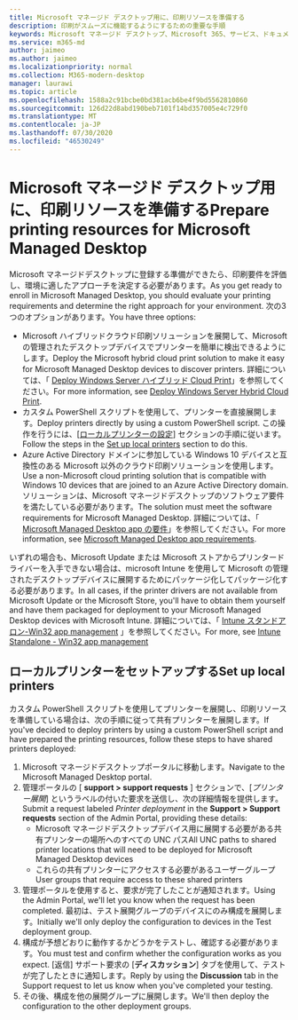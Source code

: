 ```yaml
---
title: Microsoft マネージド デスクトップ用に、印刷リソースを準備する
description: 印刷がスムーズに機能するようにするための重要な手順
keywords: Microsoft マネージド デスクトップ、Microsoft 365、サービス、ドキュメント
ms.service: m365-md
author: jaimeo
ms.author: jaimeo
ms.localizationpriority: normal
ms.collection: M365-modern-desktop
manager: laurawi
ms.topic: article
ms.openlocfilehash: 1588a2c91bcbe0bd381acb6be4f9bd5562810860
ms.sourcegitcommit: 126d22d8abd190beb7101f14bd357005e4c729f0
ms.translationtype: MT
ms.contentlocale: ja-JP
ms.lasthandoff: 07/30/2020
ms.locfileid: "46530249"
---
```

# <a name="prepare-printing-resources-for-microsoft-managed-desktop"></a><span data-ttu-id="c4df4-104">Microsoft マネージド デスクトップ用に、印刷リソースを準備する</span><span class="sxs-lookup"><span data-stu-id="c4df4-104">Prepare printing resources for Microsoft Managed Desktop</span></span>

<span data-ttu-id="c4df4-105">Microsoft マネージドデスクトップに登録する準備ができたら、印刷要件を評価し、環境に適したアプローチを決定する必要があります。</span><span class="sxs-lookup"><span data-stu-id="c4df4-105">As you get ready to enroll in Microsoft Managed Desktop, you should evaluate your printing requirements and determine the right approach for your environment.</span></span> <span data-ttu-id="c4df4-106">次の3つのオプションがあります。</span><span class="sxs-lookup"><span data-stu-id="c4df4-106">You have three options:</span></span>
 
- <span data-ttu-id="c4df4-107">Microsoft ハイブリッドクラウド印刷ソリューションを展開して、Microsoft の管理されたデスクトップデバイスでプリンターを簡単に検出できるようにします。</span><span class="sxs-lookup"><span data-stu-id="c4df4-107">Deploy the Microsoft hybrid cloud print solution to make it easy for Microsoft Managed Desktop devices to discover printers.</span></span> <span data-ttu-id="c4df4-108">詳細については、「 [Deploy Windows Server ハイブリッド Cloud Print](https://docs.microsoft.com/windows-server/administration/hybrid-cloud-print/hybrid-cloud-print-deploy)」を参照してください。</span><span class="sxs-lookup"><span data-stu-id="c4df4-108">For more information, see [Deploy Windows Server Hybrid Cloud Print](https://docs.microsoft.com/windows-server/administration/hybrid-cloud-print/hybrid-cloud-print-deploy).</span></span>
- <span data-ttu-id="c4df4-109">カスタム PowerShell スクリプトを使用して、プリンターを直接展開します。</span><span class="sxs-lookup"><span data-stu-id="c4df4-109">Deploy printers directly by using a custom PowerShell script.</span></span> <span data-ttu-id="c4df4-110">この操作を行うには、[[ローカルプリンターの設定](#set-up-local-printers)] セクションの手順に従います。</span><span class="sxs-lookup"><span data-stu-id="c4df4-110">Follow the steps in the [Set up local printers](#set-up-local-printers) section to do this.</span></span>
- <span data-ttu-id="c4df4-111">Azure Active Directory ドメインに参加している Windows 10 デバイスと互換性のある Microsoft 以外のクラウド印刷ソリューションを使用します。</span><span class="sxs-lookup"><span data-stu-id="c4df4-111">Use a non-Microsoft cloud printing solution that is compatible with Windows 10 devices that are joined to an Azure Active Directory domain.</span></span> <span data-ttu-id="c4df4-112">ソリューションは、Microsoft マネージドデスクトップのソフトウェア要件を満たしている必要があります。</span><span class="sxs-lookup"><span data-stu-id="c4df4-112">The solution must meet the software requirements for Microsoft Managed Desktop.</span></span> <span data-ttu-id="c4df4-113">詳細については、「 [Microsoft Managed Desktop app の要件](../service-description/mmd-app-requirements.md)」を参照してください。</span><span class="sxs-lookup"><span data-stu-id="c4df4-113">For more information, see [Microsoft Managed Desktop app requirements](../service-description/mmd-app-requirements.md).</span></span>
 
<span data-ttu-id="c4df4-114">いずれの場合も、Microsoft Update または Microsoft ストアからプリンタードライバーを入手できない場合は、microsoft Intune を使用して Microsoft の管理されたデスクトップデバイスに展開するためにパッケージ化してパッケージ化する必要があります。</span><span class="sxs-lookup"><span data-stu-id="c4df4-114">In all cases, if the printer drivers are not available from Microsoft Update or the Microsoft Store, you'll have to obtain them yourself and have them packaged for deployment to your Microsoft Managed Desktop devices with Microsoft Intune.</span></span> <span data-ttu-id="c4df4-115">詳細については、「 [Intune スタンドアロン-Win32 app management](https://docs.microsoft.com/mem/intune/apps/apps-win32-app-management) 」を参照してください。</span><span class="sxs-lookup"><span data-stu-id="c4df4-115">For more, see [Intune Standalone - Win32 app management](https://docs.microsoft.com/mem/intune/apps/apps-win32-app-management)</span></span>

## <a name="set-up-local-printers"></a><span data-ttu-id="c4df4-116">ローカルプリンターをセットアップする</span><span class="sxs-lookup"><span data-stu-id="c4df4-116">Set up local printers</span></span>

<span data-ttu-id="c4df4-117">カスタム PowerShell スクリプトを使用してプリンターを展開し、印刷リソースを準備している場合は、次の手順に従って共有プリンターを展開します。</span><span class="sxs-lookup"><span data-stu-id="c4df4-117">If you've decided to deploy printers by using a custom PowerShell script and have prepared the printing resources, follow these steps to have shared printers deployed:</span></span>

1.  <span data-ttu-id="c4df4-118">Microsoft マネージドデスクトップポータルに移動します。</span><span class="sxs-lookup"><span data-stu-id="c4df4-118">Navigate to the Microsoft Managed Desktop portal.</span></span>
2.  <span data-ttu-id="c4df4-119">管理ポータルの [ **support > support requests** ] セクションで、[*プリンター展開*] というラベルの付いた要求を送信し、次の詳細情報を提供します。</span><span class="sxs-lookup"><span data-stu-id="c4df4-119">Submit a request labeled *Printer deployment* in the **Support > Support requests** section of the Admin Portal, providing these details:</span></span>
    - <span data-ttu-id="c4df4-120">Microsoft マネージドデスクトップデバイス用に展開する必要がある共有プリンターの場所へのすべての UNC パス</span><span class="sxs-lookup"><span data-stu-id="c4df4-120">All UNC paths to shared printer locations that will need to be deployed for Microsoft Managed Desktop devices</span></span>
    - <span data-ttu-id="c4df4-121">これらの共有プリンターにアクセスする必要があるユーザーグループ</span><span class="sxs-lookup"><span data-stu-id="c4df4-121">User groups that require access to these shared printers</span></span>
3.  <span data-ttu-id="c4df4-122">管理ポータルを使用すると、要求が完了したことが通知されます。</span><span class="sxs-lookup"><span data-stu-id="c4df4-122">Using the Admin Portal, we'll let you know when the request has been completed.</span></span> <span data-ttu-id="c4df4-123">最初は、テスト展開グループのデバイスにのみ構成を展開します。</span><span class="sxs-lookup"><span data-stu-id="c4df4-123">Initially we'll only deploy the configuration to devices in the Test deployment group.</span></span>
4.  <span data-ttu-id="c4df4-124">構成が予想どおりに動作するかどうかをテストし、確認する必要があります。</span><span class="sxs-lookup"><span data-stu-id="c4df4-124">You must test and confirm whether the configuration works as you expect.</span></span> <span data-ttu-id="c4df4-125">[返信] サポート要求の [**ディスカッション**] タブを使用して、テストが完了したときに通知します。</span><span class="sxs-lookup"><span data-stu-id="c4df4-125">Reply by using the **Discussion** tab in the Support request to let us know when you've completed your testing.</span></span>
5.  <span data-ttu-id="c4df4-126">その後、構成を他の展開グループに展開します。</span><span class="sxs-lookup"><span data-stu-id="c4df4-126">We'll then deploy the configuration to the other deployment groups.</span></span>
